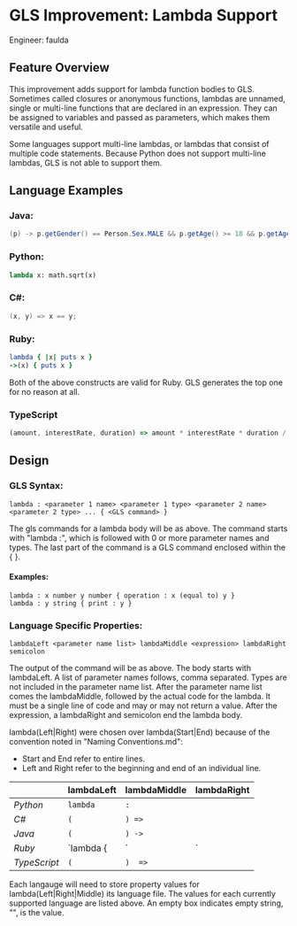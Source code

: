 # GLS Improvement: Lambda Support
Engineer: faulda

## Feature Overview
This improvement adds support for lambda function bodies to GLS. Sometimes called closures or anonymous functions, lambdas are unnamed, single or multi-line functions that are declared in an expression. They can be assigned to variables and passed as parameters, which makes them versatile and useful.

Some languages support multi-line lambdas, or lambdas that consist of multiple code statements. Because Python does not support multi-line lambdas, GLS is not able to support them. 

## Language Examples
### Java:  
```Java
(p) -> p.getGender() == Person.Sex.MALE && p.getAge() >= 18 && p.getAge() <= 25
```

### Python:
```Python
lambda x: math.sqrt(x) 
```

### C#:
```C#
(x, y) => x == y;
```

### Ruby:
```Ruby
lambda { |x| puts x }
->(x) { puts x }
```
Both of the above constructs are valid for Ruby. GLS generates the top one for no reason at all.

### TypeScript
```TypeScript
(amount, interestRate, duration) => amount * interestRate * duration / 12
```


## Design
### GLS Syntax:
```
lambda : <parameter 1 name> <parameter 1 type> <parameter 2 name> <parameter 2 type> ... { <GLS command> }
```

The gls commands for a lambda body will be as above. The command starts with "lambda :", which is followed with 0 or more parameter names and types. The last part of the command is a GLS command enclosed within the { }. 

#### Examples:
```
lambda : x number y number { operation : x (equal to) y }
lambda : y string { print : y }
```


### Language Specific Properties:
```
lambdaLeft <parameter name list> lambdaMiddle <expression> lambdaRight semicolon
```
The output of the command will be as above. The body starts with lambdaLeft. A list of parameter names follows, comma separated. Types are not included in the parameter name list. After the parameter name list comes the lambdaMiddle, followed by the actual code for the lambda. It must be a single line of code and may or may not return a value. After the expression, a lambdaRight and semicolon end the lambda body. 

lambda(Left|Right) were chosen over lambda(Start|End) because of the convention noted in "Naming Conventions.md":
* Start and End refer to entire lines.
* Left and Right refer to the beginning and end of an individual line.


|              | lambdaLeft     | lambdaMiddle   | lambdaRight |
|--------------|----------------|----------------|-------------|
| *Python*     |  `lambda`      |  `:`           |             |
| *C#*         |  `(`           |  `) =>`        |             |
| *Java*       |  `(`           |  `) ->`        |             |
| *Ruby*       |  `lambda { |`  |  `|`           |  `}`        |
| *TypeScript* |  `(`           |  `)  =>`       |             |

Each langauge will need to store property values for lambda(Left|Right|Middle) its language file. The values for each currently supported language are listed above. An empty box indicates empty string, "", is the value.
